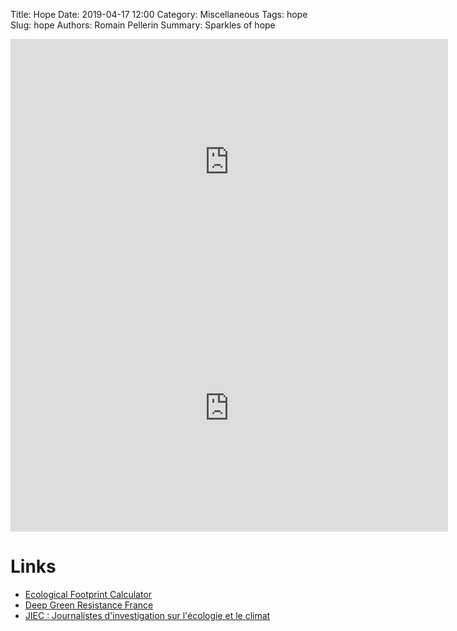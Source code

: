 Title: Hope
Date: 2019-04-17 12:00
Category: Miscellaneous
Tags: hope
Slug: hope
Authors: Romain Pellerin
Summary: Sparkles of hope

<iframe width="700" height="394" src="https://www.youtube-nocookie.com/embed/3LvTgiWSAAE" frameborder="0" allow="accelerometer; autoplay; encrypted-media; gyroscope; picture-in-picture" allowfullscreen></iframe>

<iframe width="700" height="394" src="https://www.youtube-nocookie.com/embed/wTTMMMaTaf0" frameborder="0" allow="accelerometer; autoplay; encrypted-media; gyroscope; picture-in-picture" allowfullscreen></iframe>

# Links

- [Ecological Footprint Calculator](https://www.footprintcalculator.org/)
- [Deep Green Resistance France](https://www.deepgreenresistance.fr/)
- [JIEC : Journalistes d'investigation sur l'écologie et le climat](https://jiec.fr/)
